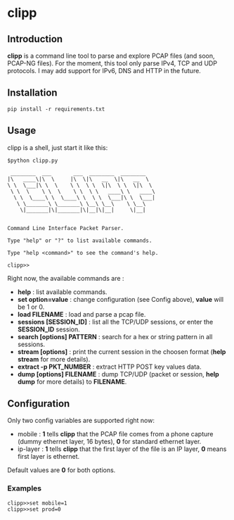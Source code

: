 clipp
=====
Introduction
------------
**clipp** is a command line tool to parse and explore PCAP files (and soon, PCAP-NG files).
For the moment, this tool only parse IPv4, TCP and UDP protocols. I may add support for IPv6,
DNS and HTTP in the future.

Installation
------------

    pip install -r requirements.txt

Usage
-----
clipp is a shell, just start it like this:

    $python clipp.py

	 ________  ___       ___  ________  ________   
	|\   ____\|\  \     |\  \|\   __  \|\   __  \  
	\ \  \___|\ \  \    \ \  \ \  \|\  \ \  \|\  \ 
	 \ \  \    \ \  \    \ \  \ \   ____\ \   ____\
	  \ \  \____\ \  \____\ \  \ \  \___|\ \  \___|
	   \ \_______\ \_______\ \__\ \__\    \ \__\   
		\|_______|\|_______|\|__|\|__|     \|__|   
                                               

    Command Line Interface Packet Parser.

    Type "help" or "?" to list available commands.

    Type "help <command>" to see the command's help.
    
    clipp>>

Right now, the available commands are :

- **help** : list available commands.
- **set option=value** : change configuration (see Config above), **value** will be 1 or 0.
- **load FILENAME** : load and parse a pcap file.
- **sessions [SESSION_ID]** : list all the TCP/UDP sessions, or enter the **SESSION_ID** session.
- **search [options] PATTERN** : search for a hex or string pattern in all sessions.
- **stream [options]** : print the current session in the choosen format (**help stream** for more details).
- **extract -p PKT_NUMBER** : extract HTTP POST key values data.
- **dump [options] FILENAME** : dump TCP/UDP (packet or session, **help dump** for more details) to **FILENAME**.

Configuration
-------------

Only two config variables are supported right now:

- mobile : **1** tells **clipp** that the PCAP file comes from a phone capture (dummy ethernet layer, 16 bytes), **0** for standard ethernet layer.
- ip-layer : **1** tells **clipp** that the first layer of the file is an IP layer, **0** means first layer is ethernet.

Default values are **0** for both options.

### Examples

    clipp>>set mobile=1
    clipp>>set prod=0
